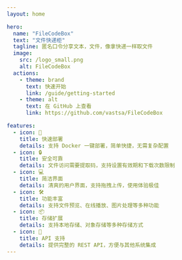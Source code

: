 ```yaml
---
layout: home

hero:
  name: "FileCodeBox"
  text: "文件快递柜"
  tagline: 匿名口令分享文本，文件，像拿快递一样取文件
  image:
    src: /logo_small.png
    alt: FileCodeBox
  actions:
    - theme: brand
      text: 快速开始
      link: /guide/getting-started
    - theme: alt
      text: 在 GitHub 上查看
      link: https://github.com/vastsa/FileCodeBox

features:
  - icon: 🚀
    title: 快速部署
    details: 支持 Docker 一键部署，简单快捷，无需复杂配置
  - icon: 🔒
    title: 安全可靠
    details: 文件访问需要提取码，支持设置有效期和下载次数限制
  - icon: 💻
    title: 简洁界面
    details: 清爽的用户界面，支持拖拽上传，使用体验极佳
  - icon: 🛠️
    title: 功能丰富
    details: 支持文件预览、在线播放、图片处理等多种功能
  - icon: 📦
    title: 存储扩展
    details: 支持本地存储、对象存储等多种存储方式
  - icon: 🔌
    title: API 支持
    details: 提供完整的 REST API，方便与其他系统集成
---
```


